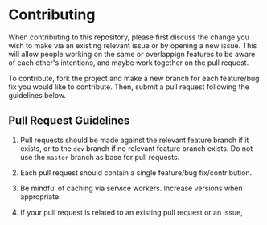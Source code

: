 # Contributing

When contributing to this repository, please first discuss the change you wish to make via an existing relevant issue or by opening a new issue. This will allow people working on the same or overlappign features to be aware of each other's intentions, and maybe work together on the pull request.

To contribute, fork the project and make a new branch for each feature/bug fix you would like to contribute. Then, submit a pull request following the guidelines below.

## Pull Request Guidelines

1. Pull requests should be made against the relevant feature branch if it exists, or to the `dev` branch if no relevant feature branch exists. Do not use the `master` branch as base for pull requests.

2. Each pull request should contain a single feature/bug fix/contribution.

3. Be mindful of caching via service workers. Increase versions when appropriate.

4. If your pull request is related to an existing pull request or an issue, 
